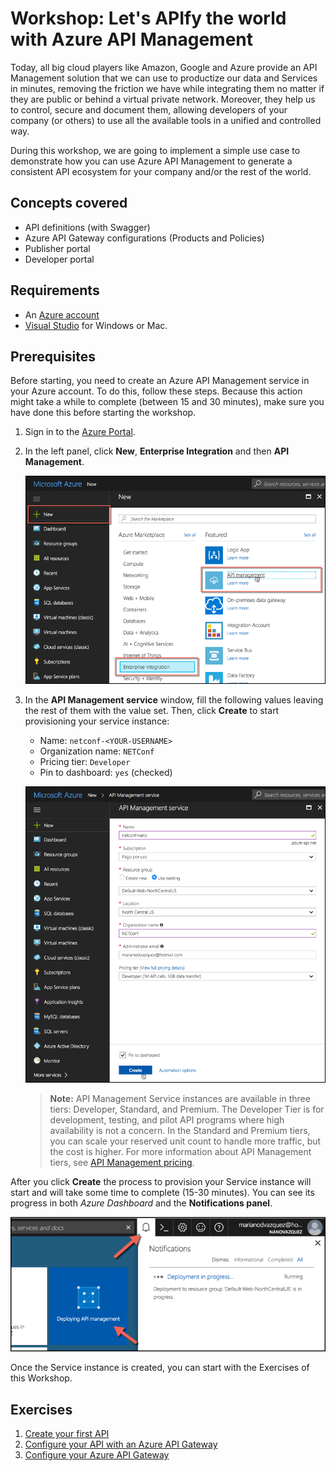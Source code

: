# Workshop: Let's APIfy the world with Azure API Management

Today, all big cloud players like Amazon, Google and Azure provide an API Management solution that we can use to productize our data and Services in minutes, removing the friction we have while integrating them no matter if they are public or behind a virtual private network. Moreover, they help us to control, secure and document them, allowing developers of your company (or others) to use all the available tools in a unified and controlled way.

During this workshop, we are going to implement a simple use case to demonstrate how you can use Azure API Management to generate a consistent API ecosystem for your company and/or the rest of the world.

## Concepts covered

* API definitions (with Swagger)
* Azure API Gateway configurations (Products and Policies)
* Publisher portal
* Developer portal

## Requirements

* An [Azure account](https://portal.azure.com)
* [Visual Studio](https://www.visualstudio.com/downloads/) for Windows or Mac.

## Prerequisites

Before starting, you need to create an Azure API Management service in your Azure account. To do this, follow these steps. Because this action might take a while to complete (between 15 and 30 minutes), make sure you have done this before starting the workshop.

1. Sign in to the [Azure Portal](https://portal.azure.com).
1. In the left panel, click **New**, **Enterprise Integration** and then **API Management**.

    ![New Azure API Management](./assets/new-azure-api-management.png)

1. In the **API Management service** window, fill the following values leaving the rest of them with the value set. Then, click **Create** to start provisioning your service instance:

    * Name: `netconf-<YOUR-USERNAME>`
    * Organization name: `NETConf`
    * Pricing tier: `Developer`
    * Pin to dashboard: `yes` (checked)

    ![Create Azure API Management](./assets/create-azure-api-management.png)

    > **Note:** API Management Service instances are available in three tiers: Developer, Standard, and Premium. The Developer Tier is for development, testing, and pilot API programs where high availability is not a concern. In the Standard and Premium tiers, you can scale your reserved unit count to handle more traffic, but the cost is higher. For more information about API Management tiers, see [API Management pricing](http://azure.microsoft.com/pricing/details/api-management/).

After you click **Create** the process to provision your Service instance will start and will take some time to complete (15-30 minutes). You can see its progress in both *Azure Dashboard* and the **Notifications panel**.

![Provisioning API Management instance](./assets/provisioning-azure-api-management.png)

Once the Service instance is created, you can start with the Exercises of this Workshop.

## Exercises

1. [Create your first API](./exercise-1)
1. [Configure your API with an Azure API Gateway](./exercise-2)
1. [Configure your Azure API Gateway](./exercise-3)